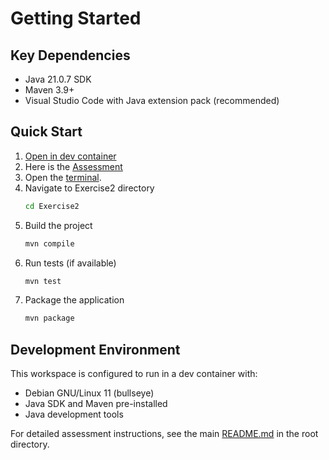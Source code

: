 # Getting Started

## Key Dependencies

- Java 21.0.7 SDK
- Maven 3.9+
- Visual Studio Code with Java extension pack (recommended)

## Quick Start

1. [Open in dev container](command:remote-containers.reopenInContainer)
1. Here is the [Assessment](Assessment.md)
1. Open the [terminal](command:workbench.action.terminal.new).
1. Navigate to Exercise2 directory
   ```bash
   cd Exercise2
   ```
1. Build the project
   ```bash
   mvn compile
   ```
1. Run tests (if available)
   ```bash
   mvn test
   ```
1. Package the application
   ```bash
   mvn package
   ```

## Development Environment

This workspace is configured to run in a dev container with:
- Debian GNU/Linux 11 (bullseye)
- Java SDK and Maven pre-installed
- Java development tools

For detailed assessment instructions, see the main [README.md](../README.md)
in the root directory.
